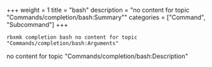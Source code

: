 +++
weight = 1
title = "bash"
description = "no content for topic \"Commands/completion/bash:Summary\""
categories = ["Command", "Subcommand"]
+++

`rbxmk completion bash no content for topic "Commands/completion/bash:Arguments"
`

no content for topic "Commands/completion/bash:Description"